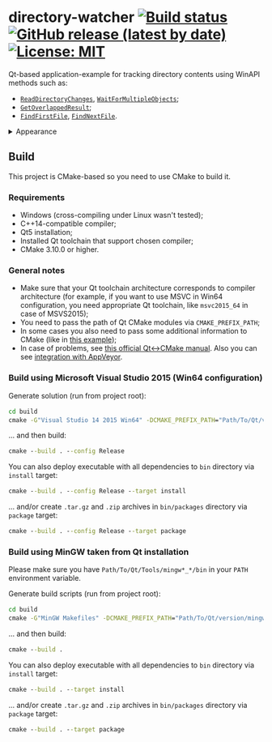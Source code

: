 # directory-watcher [![Build status](https://ci.appveyor.com/api/projects/status/3x26930cxx7c6ykc/branch/master?svg=true)](https://ci.appveyor.com/project/NikitkoCent/directory-watcher/branch/master) [![GitHub release (latest by date)](https://img.shields.io/github/v/release/NikitkoCent/directory-watcher)](https://github.com/NikitkoCent/directory-watcher/releases/latest) [![License: MIT](https://img.shields.io/badge/License-MIT-yellow.svg)](LICENSE)
Qt-based application-example for tracking directory contents using WinAPI methods such as:
* [`ReadDirectoryChanges`](https://docs.microsoft.com/en-us/windows/win32/api/winbase/nf-winbase-readdirectorychangesw), [`WaitForMultipleObjects`](https://docs.microsoft.com/en-us/windows/win32/api/synchapi/nf-synchapi-waitformultipleobjects);
* [`GetOverlappedResult`](https://docs.microsoft.com/en-us/windows/win32/api/ioapiset/nf-ioapiset-getoverlappedresult);
* [`FindFirstFile`](https://docs.microsoft.com/en-us/windows/win32/api/fileapi/nf-fileapi-findfirstfilea), [`FindNextFile`](https://docs.microsoft.com/en-us/windows/win32/api/fileapi/nf-fileapi-findnextfilea).

<details>
<summary>Appearance</summary>

![Appearance](resources/example.png "Appearance")

</details>

## Build
This project is CMake-based so you need to use CMake to build it.

### Requirements
* Windows (cross-compiling under Linux wasn't tested);
* C++14-compatible compiler;
* Qt5 installation;
* Installed Qt toolchain that support chosen compiler;
* CMake 3.10.0 or higher.

### General notes
* Make sure that your Qt toolchain architecture corresponds to compiler architecture (for example, if you want to use MSVC in Win64 configuration, you need appropriate Qt toolchain, like `msvc2015_64` in case of MSVS2015);
* You need to pass the path of Qt CMake modules via `CMAKE_PREFIX_PATH`;
* In some cases you also need to pass some additional information to CMake (like in [this example](#build-using-mingw-taken-from-qt-installation));
* In case of problems, see [this official Qt<->CMake manual](https://doc.qt.io/qt-5/cmake-manual.html). Also you can see [integration with AppVeyor](https://github.com/NikitkoCent/directory-watcher/blob/master/.appveyor.yml).

### Build using Microsoft Visual Studio 2015 (Win64 configuration)
Generate solution (run from project root):
```bat
cd build
cmake -G"Visual Studio 14 2015 Win64" -DCMAKE_PREFIX_PATH="Path/To/Qt/version/msvc2015_64/lib/cmake/Qt5" ..
```
... and then build:
```bat
cmake --build . --config Release
```

You can also deploy executable with all dependencies to `bin` directory via `install` target:
```bat
cmake --build . --config Release --target install
```

... and/or create `.tar.gz` and `.zip` archives in `bin/packages` directory via `package` target:
```bat
cmake --build . --config Release --target package
```

### Build using MinGW taken from Qt installation
Please make sure you have `Path/To/Qt/Tools/mingw*_*/bin` in your `PATH` environment variable.

Generate build scripts (run from project root):
```bat
cd build
cmake -G"MinGW Makefiles" -DCMAKE_PREFIX_PATH="Path/To/Qt/version/mingw*_*/lib/cmake/Qt5" -DCMAKE_MAKE_PROGRAM="Path/To/Qt/Tools/mingw*_*/bin/mingw32-make.exe" -DCMAKE_BUILD_TYPE=Release ..
```

... and then build:
```bat
cmake --build .
```

You can also deploy executable with all dependencies to `bin` directory via `install` target:
```bat
cmake --build . --target install
```

... and/or create `.tar.gz` and `.zip` archives in `bin/packages` directory via `package` target:
```bat
cmake --build . --target package
```
